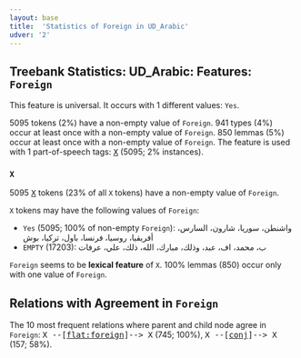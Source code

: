 ```yaml
---
layout: base
title:  'Statistics of Foreign in UD_Arabic'
udver: '2'
---
```


## Treebank Statistics: UD_Arabic: Features: `Foreign`

This feature is universal.
It occurs with 1 different values: `Yes`.

5095 tokens (2%) have a non-empty value of `Foreign`.
941 types (4%) occur at least once with a non-empty value of `Foreign`.
850 lemmas (5%) occur at least once with a non-empty value of `Foreign`.
The feature is used with 1 part-of-speech tags: <tt><a href="ar-pos-X.html">X</a></tt> (5095; 2% instances).

### `X`

5095 <tt><a href="ar-pos-X.html">X</a></tt> tokens (23% of all `X` tokens) have a non-empty value of `Foreign`.

`X` tokens may have the following values of `Foreign`:

* `Yes` (5095; 100% of non-empty `Foreign`): واشنطن، سوريا، شارون، السارس، أفريقيا، روسيا، فرنسا، باول، تركيا، بوش
* `EMPTY` (17203): ب، محمد، اف، عبد، وذلك، مبارك، الله، ذلك، علي، عرفات

`Foreign` seems to be **lexical feature** of `X`. 100% lemmas (850) occur only with one value of `Foreign`.

## Relations with Agreement in `Foreign`

The 10 most frequent relations where parent and child node agree in `Foreign`:
<tt>X --[<tt><a href="ar-dep-flat-foreign.html">flat:foreign</a></tt>]--> X</tt> (745; 100%),
<tt>X --[<tt><a href="ar-dep-conj.html">conj</a></tt>]--> X</tt> (157; 58%).

